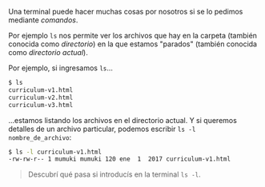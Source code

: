 Una terminal puede hacer muchas cosas por nosotros si se lo pedimos mediante _comandos_. 

Por ejemplo `ls` nos permite ver los archivos que hay en la carpeta (también conocida como _directorio_) en la que estamos "parados" (también conocida como _directorio actual_). 

Por ejemplo, si ingresamos `ls`...

```sh
$ ls
curriculum-v1.html
curriculum-v2.html
curriculum-v3.html
```

...estamos listando los archivos en el directorio actual. Y si queremos detalles de un archivo particular, podemos escribir `ls -l nombre_de_archivo`:

```sh
$ ls -l curriculum-v1.html 
-rw-rw-r-- 1 mumuki mumuki 120 ene  1  2017 curriculum-v1.html
```

> Descubrí qué pasa si introducís en la terminal `ls -l`. 
